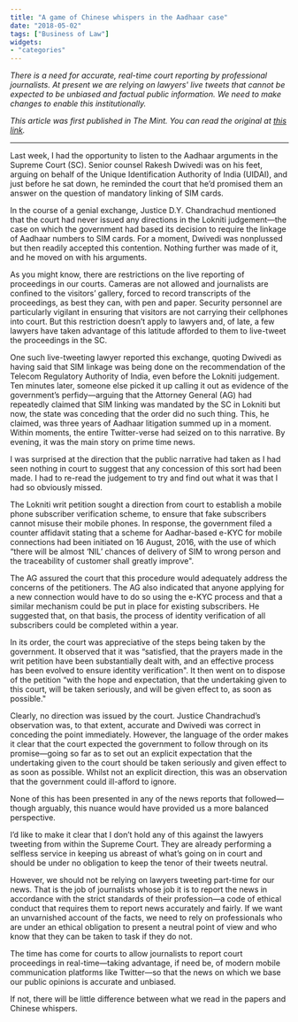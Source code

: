 ```yaml
---
title: "A game of Chinese whispers in the Aadhaar case"
date: "2018-05-02"
tags: ["Business of Law"]
widgets: 
- "categories"
---
```


*There is a need for accurate, real-time court reporting by professional journalists. At present we are relying on lawyers' live tweets that cannot be expected to be unbiased and factual public information. We need to make changes to enable this institutionally.*
<!--more-->
*This article was first published in The Mint. You can read the original at [this link](https://www.livemint.com/Opinion/1hG7NHlyRqRX3udMdSysoL/A-game-of-Chinese-whispers-in-the-Aadhaar-case.html).*

---

Last week, I had the opportunity to listen to the Aadhaar arguments in the Supreme Court (SC). Senior counsel Rakesh Dwivedi was on his feet, arguing on behalf of the Unique Identification Authority of India (UIDAI), and just before he sat down, he reminded the court that he’d promised them an answer on the question of mandatory linking of SIM cards.

In the course of a genial exchange, Justice D.Y. Chandrachud mentioned that the court had never issued any directions in the Lokniti judgement—the case on which the government had based its decision to require the linkage of Aadhaar numbers to SIM cards. For a moment, Dwivedi was nonplussed but then readily accepted this contention. Nothing further was made of it, and he moved on with his arguments.

As you might know, there are restrictions on the live reporting of proceedings in our courts. Cameras are not allowed and journalists are confined to the visitors’ gallery, forced to record transcripts of the proceedings, as best they can, with pen and paper. Security personnel are particularly vigilant in ensuring that visitors are not carrying their cellphones into court. But this restriction doesn’t apply to lawyers and, of late, a few lawyers have taken advantage of this latitude afforded to them to live-tweet the proceedings in the SC.

One such live-tweeting lawyer reported this exchange, quoting Dwivedi as having said that SIM linkage was being done on the recommendation of the Telecom Regulatory Authority of India, even before the Lokniti judgement. Ten minutes later, someone else picked it up calling it out as evidence of the government’s perfidy—arguing that the Attorney General (AG) had repeatedly claimed that SIM linking was mandated by the SC in Lokniti but now, the state was conceding that the order did no such thing. This, he claimed, was three years of Aadhaar litigation summed up in a moment. Within moments, the entire Twitter-verse had seized on to this narrative. By evening, it was the main story on prime time news.

I was surprised at the direction that the public narrative had taken as I had seen nothing in court to suggest that any concession of this sort had been made. I had to re-read the judgement to try and find out what it was that I had so obviously missed.

The Lokniti writ petition sought a direction from court to establish a mobile phone subscriber verification scheme, to ensure that fake subscribers cannot misuse their mobile phones. In response, the government filed a counter affidavit stating that a scheme for Aadhar-based e-KYC for mobile connections had been initiated on 16 August, 2016, with the use of which “there will be almost ‘NIL’ chances of delivery of SIM to wrong person and the traceability of customer shall greatly improve".

The AG assured the court that this procedure would adequately address the concerns of the petitioners. The AG also indicated that anyone applying for a new connection would have to do so using the e-KYC process and that a similar mechanism could be put in place for existing subscribers. He suggested that, on that basis, the process of identity verification of all subscribers could be completed within a year.

In its order, the court was appreciative of the steps being taken by the government. It observed that it was “satisfied, that the prayers made in the writ petition have been substantially dealt with, and an effective process has been evolved to ensure identity verification". It then went on to dispose of the petition “with the hope and expectation, that the undertaking given to this court, will be taken seriously, and will be given effect to, as soon as possible."

Clearly, no direction was issued by the court. Justice Chandrachud’s observation was, to that extent, accurate and Dwivedi was correct in conceding the point immediately. However, the language of the order makes it clear that the court expected the government to follow through on its promise—going so far as to set out an explicit expectation that the undertaking given to the court should be taken seriously and given effect to as soon as possible. Whilst not an explicit direction, this was an observation that the government could ill-afford to ignore.

None of this has been presented in any of the news reports that followed—though arguably, this nuance would have provided us a more balanced perspective.

I’d like to make it clear that I don’t hold any of this against the lawyers tweeting from within the Supreme Court. They are already performing a selfless service in keeping us abreast of what’s going on in court and should be under no obligation to keep the tenor of their tweets neutral.

However, we should not be relying on lawyers tweeting part-time for our news. That is the job of journalists whose job it is to report the news in accordance with the strict standards of their profession—a code of ethical conduct that requires them to report news accurately and fairly. If we want an unvarnished account of the facts, we need to rely on professionals who are under an ethical obligation to present a neutral point of view and who know that they can be taken to task if they do not.

The time has come for courts to allow journalists to report court proceedings in real-time—taking advantage, if need be, of modern mobile communication platforms like Twitter—so that the news on which we base our public opinions is accurate and unbiased.

If not, there will be little difference between what we read in the papers and Chinese whispers.